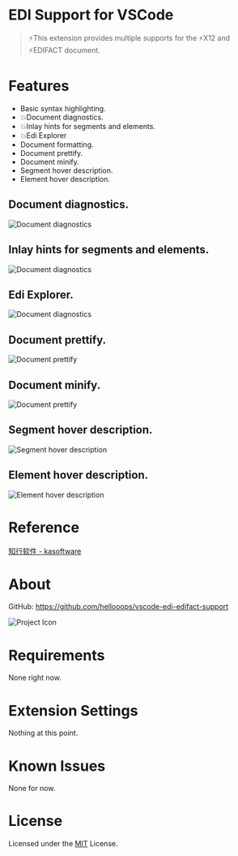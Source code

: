 # EDI Support for VSCode

> ⚡This extension provides multiple supports for the ⚡X12 and ⚡EDIFACT document.

# Features

- Basic syntax highlighting.
- 💥Document diagnostics.
- 💥Inlay hints for segments and elements.
- 💥Edi Explorer
- Document formatting.
- Document prettify.
- Document minify.
- Segment hover description.
- Element hover description.



## Document diagnostics.
<p><img src="./docs/images/diagnostics.png" alt="Document diagnostics"/></p>

## Inlay hints for segments and elements.
<p><img src="./docs/images/inlayHints.png" alt="Document diagnostics"/></p>

## Edi Explorer.
<p><img src="./docs/images/edi-support-explorer.png" alt="Document diagnostics"/></p>

## Document prettify.

<p><img src="./docs/images/document-prettify.gif" alt="Document prettify"/></p>

## Document minify.

<p><img src="./docs/images/document-minify.gif" alt="Document prettify"/></p>

## Segment hover description.

<p><img src="./docs/images/segment-hover.png" alt="Segment hover description"/></p>

## Element hover description.

<p><img src="./docs/images/element-hover.png" alt="Element hover description"/></p>

# Reference
[知行软件 - kasoftware](https://www.kasoftware.com)

# About

GitHub: https://github.com/hellooops/vscode-edi-edifact-support

![Project Icon](./docs/images/icon-128x128.png)

# Requirements

None right now.

# Extension Settings

Nothing at this point.

# Known Issues

None for now.

# License

Licensed under the [MIT](https://github.com/hellooops/vscode-edi-edifact-support/blob/main/LICENSE) License.